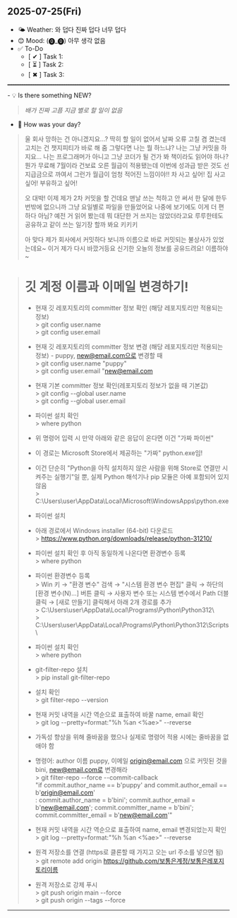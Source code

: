 ## 2025-07-25(Fri)

- 🌤 Weather: 와 덥다 진짜 덥다 너무 덥다
- 😊 Mood: (⓿_⓿) 아무 생각 없음
- ✅ To-Do
  - [ ✔ ] Task 1:
  - [ ⏳ ] Task 2:
  - [ ✖ ] Task 3:
<hr style="border-top: 1px dashed #333;">
- 💡 Is there something NEW?   

> *배가 진짜 고픔 지금 별로 할 일이 없음*

- 📝 How was your day?
> 울 회사 망하는 건 아니겠지요...?
> 딱히 할 일이 없어서 날짜 오류 고칠 겸 켰는데 고치는 건 챗지피티가 바로 해 줌
> 그렇다면 나는 뭘 하느냐? 나는 그냥 커밋을 하지요...
> 나는 프로그래머가 아니고 그냥 코더가 될 건가 봐
> 책이라도 읽어야 하나? 뭔가 무료해
> 7월이라 건보료 오른 월급이 적용됐는데 이번에 성과급 받은 것도 선지급금으로 까여서 그런가
> 월급이 엄청 적어진 느낌이야!! 차 사고 싶어! 집 사고 싶어! 부유하고 싶어!
>
> 오 대박!
> 이제 제가 2차 커밋을 할 건데요
> 맨날 쓰는 척하고 안 써서 한 달에 한두 번밖에 없으니까 그냥 요일별로 파일을 만들었어요
> 나중에 보기에도 이게 더 편하다 아님?
> 예전 거 읽어 봤는데 뭐 대단한 거 쓰지는 않았더라고요
> 루루한테도 공유하고 같이 쓰는 일기장 할까 봐요 키키키  
>   
>  아 맞다 제가 회사에서 커밋하다 보니까 이름으로 바로 커밋되는 불상사가 있었는데요~ 이거 제가 다시 바깠거등요 신기한 오늘의 정보를 공유드려요! 이름하야~


> # 깃 계정 이름과 이메일 변경하기!  
>  
> * 현재 깃 레포지토리의 committer 정보 확인 (해당 레포지토리만 적용되는 정보)  
    >  git config user.name  
    >  git config user.email  
>  
> 
> * 현재 깃 레포지토리의 committer 정보 변경 (해당 레포지토리만 적용되는 정보) - puppy, new@email.com으로 변경할 때  
    > git config user.name "puppy"  
    > git config user.email "new@email.com  
>  
> 
> * 현재 기본 committer 정보 확인(레포지토리 정보가 없을 때 기본값)  
    > git config --global user.name  
    > git config --global user.email  
>  
> 
> * 파이썬 설치 확인    
    > where python  
>  
> 
> * 위 명령어 입력 시 만약 아래와 같은 응답이 온다면 이건 "가짜 파이썬"  
> * 이 경로는 Microsoft Store에서 제공하는 "가짜" python.exe임!  
> * 이건 단순히 "Python을 아직 설치하지 않은 사람을 위해 Store로 연결만 시켜주는 실행기"일 뿐, 실제 Python 해석기나 pip 모듈은 아예 포함되어 있지 않음  
    > C:\Users\user\AppData\Local\Microsoft\WindowsApps\python.exe  
>  
>
> * 파이썬 설치  
> * 아래 경로에서 Windows installer (64-bit) 다운로드    
    > https://www.python.org/downloads/release/python-31210/    
>  
> 
> * 파이썬 설치 확인 후 아직 동일하게 나온다면 환경변수 등록    
    > where python  
>  
> 
> * 파이썬 환경변수 등록    
    >  Win 키 → "환경 변수" 검색 → "시스템 환경 변수 편집" 클릭 → 하단의 [환경 변수(N)...] 버튼 클릭 → 사용자 변수 또는 시스템 변수에서 Path 더블클릭 → [새로 만들기] 클릭해서 아래 2개 경로를 추가    
    > C:\Users\user\AppData\Local\Programs\Python\Python312\  
    > C:\Users\user\AppData\Local\Programs\Python\Python312\Scripts\  
>  
> 
> * 파이썬 설치 확인    
    > where python  
>  
> 
> * git-filter-repo 설치    
    > pip install git-filter-repo    
>  
> 
> * 설치 확인    
    > git filter-repo --version    
>  
> 
> * 현재 커밋 내역을 시간 역순으로 표출하여 바꿀 name, email 확인    
    > git log --pretty=format:"%h %an <%ae>" --reverse  
>  
> 
> * 가독성 향상을 위해 줄바꿈을 했으나 실제로 명령어 적용 시에는 줄바꿈을 없애야 함  
> * 명령어: author 이름 puppy, 이메일 origin@email.com 으로 커밋된 것을 bini, new@email.com로 변경해라  
    > git filter-repo --force --commit-callback  
      "if commit.author_name == b'puppy' and commit.author_email == b'origin@email.com'    
      : commit.author_name = b'bini'; commit.author_email = b'new@email.com'; commit.committer_name = b'bini'; commit.committer_email = b'new@email.com'"    
>  
> 
> * 현재 커밋 내역을 시간 역순으로 표출하여 name, email 변경되었는지 확인    
    > git log --pretty=format:"%h %an <%ae>" --reverse  
>  
> 
> * 원격 저장소를 연결 (https로 클론할 때 가지고 오는 url 주소를 넣으면 됨)    
    > git remote add origin https://github.com/보통은계정/보통은레포지토리이름    
>  
> 
> * 원격 저장소로 강제 푸시    
    > git push origin main --force      
    > git push origin --tags --force  
>  

---
